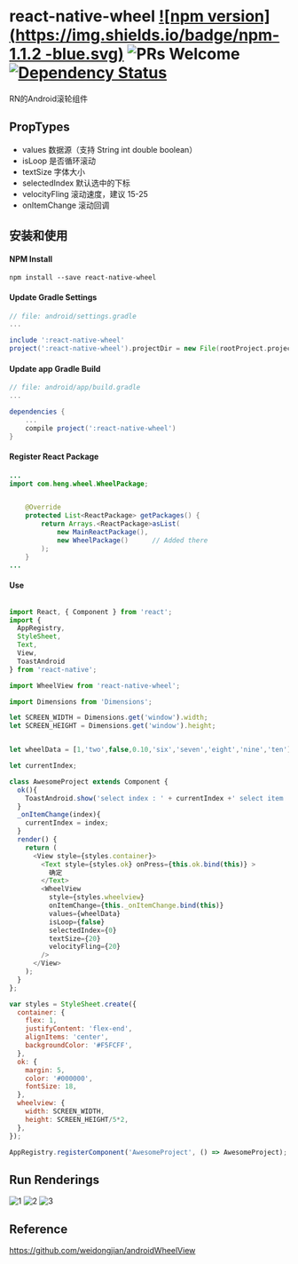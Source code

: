 # react-native-wheel [![npm version](https://img.shields.io/badge/npm-1.1.2 -blue.svg)](https://www.npmjs.com/package/react-native-wheel) ![PRs Welcome](https://img.shields.io/badge/PRs-welcome-brightgreen.svg) <a href="https://david-dm.org/shexiaoheng/react-native-wheel"><img src="https://david-dm.org/shexiaoheng/react-native-wheel.svg" alt="Dependency Status"></a>
RN的Android滚轮组件

## PropTypes
* values            数据源（支持 String int double boolean）
* isLoop            是否循环滚动
* textSize          字体大小
* selectedIndex     默认选中的下标
* velocityFling     滚动速度，建议 15-25
* onItemChange      滚动回调

## 安装和使用

#### NPM Install

```shell
npm install --save react-native-wheel
```
#### Update Gradle Settings

```gradle
// file: android/settings.gradle
...

include ':react-native-wheel' 
project(':react-native-wheel').projectDir = new File(rootProject.projectDir, '../node_modules/react-native-wheel')
```

#### Update app Gradle Build

```gradle
// file: android/app/build.gradle
...

dependencies {
    ...
    compile project(':react-native-wheel')
}
```

#### Register React Package

```java
...
import com.heng.wheel.WheelPackage;


    @Override
    protected List<ReactPackage> getPackages() {
        return Arrays.<ReactPackage>asList(
            new MainReactPackage(),
            new WheelPackage()      // Added there
        );
    }
...

```

#### Use

```js

import React, { Component } from 'react';
import {
  AppRegistry,
  StyleSheet,
  Text,
  View,
  ToastAndroid
} from 'react-native';

import WheelView from 'react-native-wheel';

import Dimensions from 'Dimensions';

let SCREEN_WIDTH = Dimensions.get('window').width;
let SCREEN_HEIGHT = Dimensions.get('window').height;


let wheelData = [1,'two',false,0.10,'six','seven','eight','nine','ten'];

let currentIndex;

class AwesomeProject extends Component {
  ok(){
    ToastAndroid.show('select index : ' + currentIndex +' select item : ' + wheelData[currentIndex] ,ToastAndroid.SHORT);
  }
  _onItemChange(index){
    currentIndex = index;
  }
  render() {
    return (
      <View style={styles.container}>
        <Text style={styles.ok} onPress={this.ok.bind(this)} >
          确定
        </Text>
        <WheelView
          style={styles.wheelview}
          onItemChange={this._onItemChange.bind(this)}
          values={wheelData}
          isLoop={false}
          selectedIndex={0}
          textSize={20}
          velocityFling={20}
        />
      </View>
    );
  }
};

var styles = StyleSheet.create({
  container: {
    flex: 1,
    justifyContent: 'flex-end',
    alignItems: 'center',
    backgroundColor: '#F5FCFF',
  },
  ok: {
    margin: 5,
    color: '#000000',
    fontSize: 18,
  },
  wheelview: {
    width: SCREEN_WIDTH,
    height: SCREEN_HEIGHT/5*2,
  },
});

AppRegistry.registerComponent('AwesomeProject', () => AwesomeProject);

```

## Run Renderings
![1](/img/1.jpg)
![2](/img/2.jpg)
![3](/img/3.jpg)

## Reference
https://github.com/weidongjian/androidWheelView
